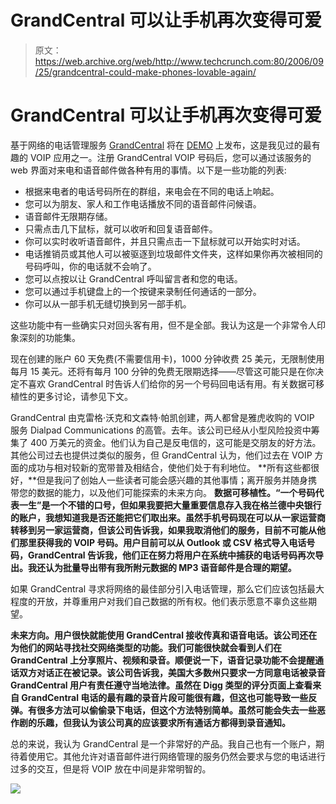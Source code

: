 # GrandCentral 可以让手机再次变得可爱 

> 原文：<https://web.archive.org/web/http://www.techcrunch.com:80/2006/09/25/grandcentral-could-make-phones-lovable-again/>

# GrandCentral 可以让手机再次变得可爱

 [](https://web.archive.org/web/20221006170253/http://grandcentral.com/) 基于网络的电话管理服务 [GrandCentral](https://web.archive.org/web/20221006170253/http://grandcentral.com/) 将在 [DEMO](https://web.archive.org/web/20221006170253/http://demo.com/) 上发布，这是我见过的最有趣的 VOIP 应用之一。注册 GrandCentral VOIP 号码后，您可以通过该服务的 web 界面对来电和语音邮件做各种有用的事情。以下是一些功能的列表:

*   根据来电者的电话号码所在的群组，来电会在不同的电话上响起。
*   您可以为朋友、家人和工作电话播放不同的语音邮件问候语。
*   语音邮件无限期存储。
*   只需点击几下鼠标，就可以收听和回复语音邮件。
*   你可以实时收听语音邮件，并且只需点击一下鼠标就可以开始实时对话。
*   电话推销员或其他人可以被驱逐到垃圾邮件文件夹，这样如果你再次被相同的号码呼叫，你的电话就不会响了。
*   您可以点按以让 GrandCentral 呼叫留言者和您的电话。
*   您可以通过手机键盘上的一个按键来录制任何通话的一部分。
*   你可以从一部手机无缝切换到另一部手机。

这些功能中有一些确实只对回头客有用，但不是全部。我认为这是一个非常令人印象深刻的功能集。

现在创建的账户 60 天免费(不需要信用卡)，1000 分钟收费 25 美元，无限制使用每月 15 美元。还将有每月 100 分钟的免费无限期选择——尽管这可能只是在你决定不喜欢 GrandCentral 时告诉人们给你的另一个号码回电话有用。有关数据可移植性的更多讨论，请参见下文。

GrandCentral 由克雷格·沃克和文森特·帕凯创建，两人都曾是雅虎收购的 VOIP 服务 Dialpad Communications 的高管。去年。该公司已经从小型风险投资中筹集了 400 万美元的资金。他们认为自己是反电信的，这可能是交朋友的好方法。其他公司过去也提供过类似的服务，但 GrandCentral 认为，他们过去在 VOIP 方面的成功与相对较新的宽带普及相结合，使他们处于有利地位。
 **所有这些都很好，**但是我问了创始人一些读者可能会感兴趣的其他事情；离开服务并随身携带您的数据的能力，以及他们可能探索的未来方向。 **数据可移植性。“一个号码代表一生”是一个不错的口号，但如果我要把大量重要信息存入我在格兰德中央银行的账户，我想知道我是否还能把它们取出来。虽然手机号码现在可以从一家运营商转移到另一家运营商，但该公司告诉我，如果我取消他们的服务，目前不可能从他们那里获得我的 VOIP 号码。用户目前可以从 Outlook 或 CSV 格式导入电话号码，GrandCentral 告诉我，他们正在努力将用户在系统中捕获的电话号码再次导出。我还认为批量导出带有我所附元数据的 MP3 语音邮件是合理的期望。**

如果 GrandCentral 寻求将网络的最佳部分引入电话管理，那么它们应该包括最大程度的开放，并尊重用户对我们自己数据的所有权。他们表示愿意不辜负这些期望。

**未来方向。用户很快就能使用 GrandCentral 接收传真和语音电话。该公司还在为他们的网站寻找社交网络类型的功能。我们可能很快就会看到人们在 GrandCentral 上分享照片、视频和录音。顺便说一下，语音记录功能不会提醒通话双方对话正在被记录。该公司告诉我，美国大多数州只要求一方同意电话被录音 GrandCentral 用户有责任遵守当地法律。虽然在 Digg 类型的评分页面上查看来自 GrandCentral 电话的最有趣的录音片段可能很有趣，但这也可能导致一些反弹。有很多方法可以偷偷录下电话，但这个方法特别简单。虽然可能会失去一些恶作剧的乐趣，但我认为该公司真的应该要求所有通话方都得到录音通知。**

总的来说，我认为 GrandCentral 是一个非常好的产品。我自己也有一个账户，期待着使用它。其他允许对语音邮件进行网络管理的服务仍然会要求与您的电话进行过多的交互，但是将 VOIP 放在中间是非常明智的。

![](img/07c27dffd4b47c448e0f725f07015601.png)